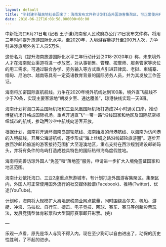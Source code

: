 ```yaml
---
layout: default
title: "半封建半殖民地社会回来了：海南发布文件称计划打造外国游客集聚区，可正常使用Facebook、Twitter、YouTube"
date: 2018-06-22T16:08:58.000000+08:00
---
```


中新社海口6月21日电 (记者 王子谦)海南省人民政府办公厅21日发布文件称，将用三年时间提升旅游国际化水平。至2020年，入境游客量提升至200万人次，力争引进涉旅境外务工人员5万名。

这份名为《提升海南旅游国际化水平三年行动计划(2018-2020年)》称，未来境外人才在海南就业渠道将进一步放宽，对从事销售、管理、按摩师、服务管家等岗位的用工需求，可通过联合办学、劳务输入等方式重点引进菲律宾、老挝、柬埔寨、缅甸、尼泊尔、越南等具有一定英语教育背景的国际劳务人员，并为其发放工作签证。

海南将加密国际直航航线。力争在2020年境外航线达到100条，境外直飞航线不少于70条，实现主要客源地“朝发夕至、通达覆盖”，琼港快线实现一天8班。

海南计划将海口美兰国际机场和三亚凤凰国际机场打造成24小时通关口岸，推动博鳌机场升格成国际机场。重点开通直飞“一带一路”沿线国家和地区及国际航空枢纽城市的航线，推动西沙空中航线向游客开放。

根据计划，海南将开通环海南岛邮轮航线、海南始发的母港航线、以海南为访问港的入境航线，开展公海游航线，逐步形成“海上丝绸之路沿线邮轮旅游圈”。逐步开放西沙邮轮旅游的游客接待范围扩大至港澳地区，重点支持在西沙规划建设邮轮码头，并将有条件的岛屿打造成独具特色的国际热带海岛度假胜地。

海南将完善访琼外国人“免签”和“落地签”服务，申请进一步扩大入境免签证国家和地区范围。

海南计划依托海口、三亚2座重点旅游城市，有计划打造外国游客集聚区。集聚区内，外国人可正常使用国外流行的社交媒体脸谱(Facebook)、推特(Twitter)、优途(YouTube)。

计划称，海南将大规模扩大离境退税商业网点数量，同时围绕高尔夫、帆船、游艇、冲浪、马拉松、自行车、搏击、电子竞技、网球、赛车、赛马等创新彩票玩法，发展竞猜型体育彩票和大型国际赛事即开彩票。(完)

—

乐观一点看，原先是华人与狗不得入内，现在至少狗可以自由进出了，动保的历史性胜利，了不起的进步。

